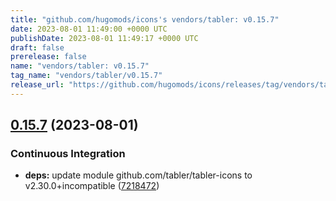 ```yaml
---
title: "github.com/hugomods/icons's vendors/tabler: v0.15.7"
date: 2023-08-01 11:49:00 +0000 UTC
publishDate: 2023-08-01 11:49:17 +0000 UTC
draft: false
prerelease: false
name: "vendors/tabler: v0.15.7"
tag_name: "vendors/tabler/v0.15.7"
release_url: "https://github.com/hugomods/icons/releases/tag/vendors/tabler/v0.15.7"
---
```


## [0.15.7](https://github.com/hugomods/icons/compare/vendors/tabler/v0.15.6...vendors/tabler/v0.15.7) (2023-08-01)


### Continuous Integration

* **deps:** update module github.com/tabler/tabler-icons to v2.30.0+incompatible ([7218472](https://github.com/hugomods/icons/commit/7218472e3ff75be83137f5fed27f3c18b780fe20))
